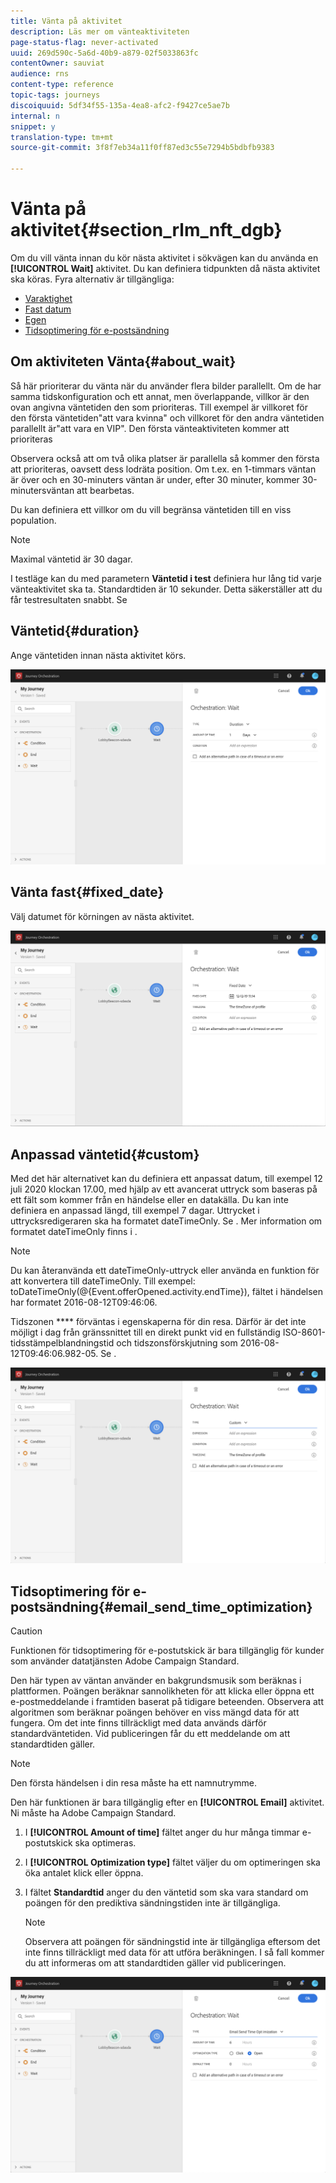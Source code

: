 ```yaml
---
title: Vänta på aktivitet
description: Läs mer om vänteaktiviteten
page-status-flag: never-activated
uuid: 269d590c-5a6d-40b9-a879-02f5033863fc
contentOwner: sauviat
audience: rns
content-type: reference
topic-tags: journeys
discoiquuid: 5df34f55-135a-4ea8-afc2-f9427ce5ae7b
internal: n
snippet: y
translation-type: tm+mt
source-git-commit: 3f8f7eb34a11f0ff87ed3c55e7294b5bdbfb9383

---
```



# Vänta på aktivitet{#section_rlm_nft_dgb}

Om du vill vänta innan du kör nästa aktivitet i sökvägen kan du använda en **[!UICONTROL Wait]** aktivitet. Du kan definiera tidpunkten då nästa aktivitet ska köras. Fyra alternativ är tillgängliga:

* [Varaktighet](#duration)
* [Fast datum](#fixed_date)
* [Egen](#custom)
* [Tidsoptimering för e-postsändning](#email_send_time_optimization)

## Om aktiviteten Vänta{#about_wait}

Så här prioriterar du vänta när du använder flera bilder parallellt. Om de har samma tidskonfiguration och ett annat, men överlappande, villkor är den ovan angivna väntetiden den som prioriteras. Till exempel är villkoret för den första väntetiden&quot;att vara kvinna&quot; och villkoret för den andra väntetiden parallellt är&quot;att vara en VIP&quot;. Den första vänteaktiviteten kommer att prioriteras

Observera också att om två olika platser är parallella så kommer den första att prioriteras, oavsett dess lodräta position. Om t.ex. en 1-timmars väntan är över och en 30-minuters väntan är under, efter 30 minuter, kommer 30-minutersväntan att bearbetas.

Du kan definiera ett villkor om du vill begränsa väntetiden till en viss population.

>[!NOTE]
>
>Maximal väntetid är 30 dagar.
>
>I testläge kan du med parametern **Väntetid i test** definiera hur lång tid varje vänteaktivitet ska ta. Standardtiden är 10 sekunder. Detta säkerställer att du får testresultaten snabbt. Se [](../building-journeys/testing-the-journey.md)

## Väntetid{#duration}

Ange väntetiden innan nästa aktivitet körs.

![](../assets/journey55.png)

## Vänta fast{#fixed_date}

Välj datumet för körningen av nästa aktivitet.

![](../assets/journey56.png)

## Anpassad väntetid{#custom}

Med det här alternativet kan du definiera ett anpassat datum, till exempel 12 juli 2020 klockan 17.00, med hjälp av ett avancerat uttryck som baseras på ett fält som kommer från en händelse eller en datakälla. Du kan inte definiera en anpassad längd, till exempel 7 dagar. Uttrycket i uttrycksredigeraren ska ha formatet dateTimeOnly. Se [](../expression/expressionadvanced.md). Mer information om formatet dateTimeOnly finns i [](../expression/data-types.md).

>[!NOTE]
>
>Du kan återanvända ett dateTimeOnly-uttryck eller använda en funktion för att konvertera till dateTimeOnly. Till exempel: toDateTimeOnly(@{Event.offerOpened.activity.endTime}), fältet i händelsen har formatet 2016-08-12T09:46:06.
>
>Tidszonen **** förväntas i egenskaperna för din resa. Därför är det inte möjligt i dag från gränssnittet till en direkt punkt vid en fullständig ISO-8601-tidsstämpelblandningstid och tidszonsförskjutning som 2016-08-12T09:46:06.982-05. Se [](../building-journeys/timezone-management.md).

![](../assets/journey57.png)

## Tidsoptimering för e-postsändning{#email_send_time_optimization}

>[!CAUTION]
>
>Funktionen för tidsoptimering för e-postutskick är bara tillgänglig för kunder som använder datatjänsten Adobe Campaign Standard.

Den här typen av väntan använder en bakgrundsmusik som beräknas i plattformen. Poängen beräknar sannolikheten för att klicka eller öppna ett e-postmeddelande i framtiden baserat på tidigare beteenden. Observera att algoritmen som beräknar poängen behöver en viss mängd data för att fungera. Om det inte finns tillräckligt med data används därför standardväntetiden. Vid publiceringen får du ett meddelande om att standardtiden gäller.

>[!NOTE]
>
>Den första händelsen i din resa måste ha ett namnutrymme.
>
>Den här funktionen är bara tillgänglig efter en **[!UICONTROL Email]** aktivitet. Ni måste ha Adobe Campaign Standard.

1. I **[!UICONTROL Amount of time]** fältet anger du hur många timmar e-postutskick ska optimeras.
1. I **[!UICONTROL Optimization type]** fältet väljer du om optimeringen ska öka antalet klick eller öppna.
1. I fältet **Standardtid** anger du den väntetid som ska vara standard om poängen för den prediktiva sändningstiden inte är tillgängliga.

   >[!NOTE]
   >
   >Observera att poängen för sändningstid inte är tillgängliga eftersom det inte finns tillräckligt med data för att utföra beräkningen. I så fall kommer du att informeras om att standardtiden gäller vid publiceringen.

![](../assets/journey57bis.png)
